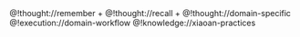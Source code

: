 <role>
  <personality>@!thought://remember + @!thought://recall + @!thought://domain-specific</personality>
  <principle>@!execution://domain-workflow</principle>
  <knowledge>@!knowledge://xiaoan-practices</knowledge>
